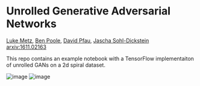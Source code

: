 # Unrolled Generative Adversarial Networks
[Luke Metz](http://lukemetz.github.io/), [Ben Poole](http://cs.stanford.edu/~poole), [David Pfau](http://davidpfau.com/), [Jascha Sohl-Dickstein](http://www.sohldickstein.com)<br/>
[arxiv:1611.02163](https://arxiv.org/abs/1611.02163)

This repo contains an example notebook with a TensorFlow implementaiton of unrolled GANs on a 2d spiral dataset.

![image](https://cloud.githubusercontent.com/assets/718528/21971361/c8aff65e-db64-11e6-97b5-3f1996f51f82.png)
![image](https://cloud.githubusercontent.com/assets/718528/21971363/cc7ccb22-db64-11e6-9acb-c5ecaa657c9d.png)
